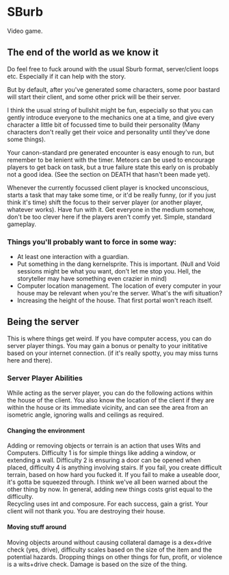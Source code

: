 # SBurb
Video game.  

## The end of the world as we know it
Do feel free to fuck around with the usual Sburb format, server/client loops etc. Especially if it can help with the story.

But by default, after you've generated some characters, some poor bastard will start their client, and some other prick will be their server. 

I think the usual string of bullshit might be fun, especially so that you can gently introduce everyone to the mechanics one at a time, and give every character a little bit of focussed time to build their personality (Many characters don't really get their voice and personality until they've done some things).

Your canon-standard pre generated encounter is easy enough to run, but remember to be lenient with the timer. Meteors can be used to encourage players to get back on task, but a true failure state this early on is probably not a good idea. (See the section on DEATH that hasn't been made yet).

Whenever the currently focussed client player is knocked unconscious, starts a task that may take some time, or it'd be really funny, (or if you just think it's time) shift the focus to their server player (or another player, whatever works). Have fun with it. Get everyone in the medium somehow, don't be too clever here if the players aren't comfy yet. Simple, standard gameplay.

### Things you'll probably want to force in some way:
- At least one interaction with a guardian.
- Put something in the dang kernelsprite. This is important. (Null and Void sessions might be what you want, don't let me stop you. Hell, the storyteller may have something even crazier in mind)
- Computer location management. The location of every computer in your house may be relevant when you're the server. What's the wifi situation?  
- Increasing the height of the house. That first portal won't reach itself.  

## Being the server
This is where things get weird. If you have computer access, you can do server player things. You may gain a bonus or penalty to your inititative based on your internet connection. (if it's really spotty, you may miss turns here and there).  

### Server Player Abilities
While acting as the server player, you can do the following actions within the house of the client. You also know the location of the client if they are within the house or its immediate vicinity, and can see the area from an isometric angle, ignoring walls and ceilings as required.
#### Changing the environment
Adding or removing objects or terrain is an action that uses Wits and Computers. Difficulty 1 is for simple things like adding a window, or extending a wall. Difficulty 2 is ensuring a door can be opened when placed, difficulty 4 is anything involving stairs. If you fail, you create difficult terrain, based on how hard you fucked it. If you fail to make a useable door, it's gotta be squeezed through. I think we've all been warned about the other thing by now. In general, adding new things costs grist equal to the difficulty.  
Recycling uses int and composure. For each success, gain a grist. Your client will not thank you. You are destroying their house. 
#### Moving stuff around
Moving objects around without causing collateral damage is a dex+drive check (yes, drive), difficulty scales based on the size of the item and the potential hazards.
Dropping things on other things for fun, profit, or violence is a wits+drive check. Damage is based on the size of the thing. 

